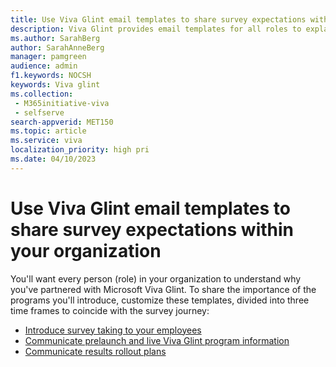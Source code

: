 ```yaml
---
title: Use Viva Glint email templates to share survey expectations within your organization
description: Viva Glint provides email templates for all roles to explain expectations from survey introduction to results rollout. 
ms.author: SarahBerg
author: SarahAnneBerg
manager: pamgreen
audience: admin
f1.keywords: NOCSH
keywords: Viva glint
ms.collection: 
 - M365initiative-viva
 - selfserve
search-appverid: MET150
ms.topic: article
ms.service: viva
localization_priority: high pri
ms.date: 04/10/2023
---
```


# Use Viva Glint email templates to share survey expectations within your organization

You'll want every person (role) in your organization to understand why you've partnered with Microsoft Viva Glint. To share the importance of the programs you'll introduce, customize these templates, divided into three time frames to coincide with the survey journey:

- [Introduce survey taking to your employees](https://go.microsoft.com/fwlink/?linkid=2238527)
- [Communicate prelaunch and live Viva Glint program information](https://aka.ms/VivaGlintPrelaunchemailtemplates)
- [Communicate results rollout plans](https://aka.ms/VivaGlintPostlaunchemailtemplates)